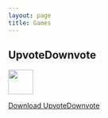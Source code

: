 ```yaml
---
layout: page
title: Games
---
```


## UpvoteDownvote
<img src="http://redribbongames.com/Icon/UpvoteDownvote_icon.png" style="height:50px; width:50px;">

[Download UpvoteDownvote](Games/UpvoteDownvote_1.0.apk)
